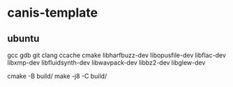 # canis-template

## ubuntu
gcc gdb git clang ccache cmake libharfbuzz-dev libopusfile-dev libflac-dev libxmp-dev libfluidsynth-dev libwavpack-dev libbz2-dev libglew-dev

cmake -B build/
make -j8 -C build/